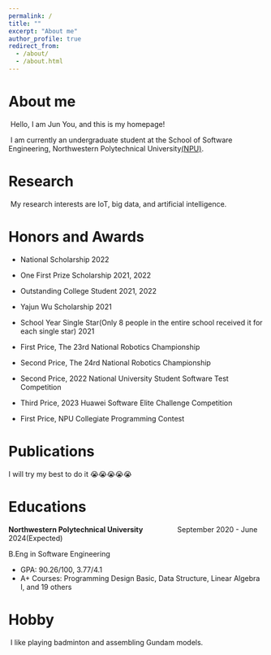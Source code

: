 ```yaml
---
permalink: /
title: ""
excerpt: "About me"
author_profile: true
redirect_from: 
  - /about/
  - /about.html
---
```




# About me

​	Hello, I am Jun You, and this is my homepage!

​    I am currently an undergraduate student at the School of Software Engineering, Northwestern Polytechnical University[(NPU)](https://www.nwpu.edu.cn/).

# Research

​	My research interests are IoT, big data, and artificial intelligence.

# Honors and Awards

* National Scholarship 2022

* One First Prize Scholarship 2021, 2022

* Outstanding College Student 2021, 2022

* Yajun Wu Scholarship 2021

* School Year Single Star(Only 8 people in the entire school received it for each single star) 2021

* First Price, The 23rd National Robotics Championship

* Second Price, The 24rd National Robotics Championship 

* Second Price, 2022 National University Student Software Test Competition 

* Third Price, 2023 Huawei Software Elite Challenge Competition 

* First Price, NPU Collegiate Programming Contest 

  

# Publications

I will try my best to do it 😭😭😭😭😭



# Educations

**Northwestern Polytechnical University** $\qquad \qquad$September 2020 - June 2024(Expected)

B.Eng in Software Engineering

* GPA: 90.26/100, 3.77/4.1
* A+ Courses: Programming Design Basic, Data Structure, Linear Algebra Ⅰ,  and 19 others



# Hobby

​	I like playing badminton and assembling Gundam models.



